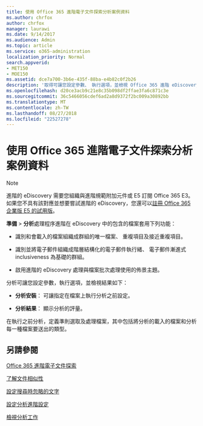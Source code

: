 ```yaml
---
title: 使用 Office 365 進階電子文件探索分析案例資料
ms.author: chrfox
author: chrfox
manager: laurawi
ms.date: 9/14/2017
ms.audience: Admin
ms.topic: article
ms.service: o365-administration
localization_priority: Normal
search.appverid:
- MET150
- MOE150
ms.assetid: dce7a700-3b6e-435f-88ba-e4b82c0f2b26
description: '取得可讓您設定參數、 執行選項，並檢視 Office 365 進階 eDiscovery 結果、 分析處理程序的概觀。 '
ms.openlocfilehash: d20ce3acb9c21e8c35b098df2ffae3fa6c871c3e
ms.sourcegitcommit: 36c5466056cdef6ad2a8d9372f2bc009a30892bb
ms.translationtype: MT
ms.contentlocale: zh-TW
ms.lasthandoff: 08/27/2018
ms.locfileid: "22527278"
---
```

# <a name="analyze-case-data-with-office-365-advanced-ediscovery"></a>使用 Office 365 進階電子文件探索分析案例資料

> [!NOTE]
> 進階的 eDiscovery 需要您組織與進階規範附加元件或 E5 訂閱 Office 365 E3。如果您不具有該對應並想要嘗試進階的 eDiscovery，您還可以[註冊 Office 365 企業版 E5 的試用版](https://go.microsoft.com/fwlink/p/?LinkID=698279)。 
  
**準備** \> **分析**處理程序進階在 eDiscovery 中的包含的檔案套用下列功能： 
  
- 識別和會載入的檔案組織成群組的唯一檔案、 重複項目及接近重複項目。
    
- 識別並將電子郵件組織成階層結構化的電子郵件執行緒、 電子郵件漸進式 inclusiveness 為基礎的群組。
    
- 啟用進階的 eDiscovery 處理與檔案批次處理使用的佈景主題。
    
 分析可讓您設定參數，執行選項，並檢視結果如下： 
  
- **分析安裝**： 可讓指定在檔案上執行分析之前設定。
    
- **分析結果**： 顯示分析的評量。 
    
在執行之前分析，定義準則選取及處理檔案，其中包括將分析的載入的檔案和分析每一種檔案要送出的類型。 
  
## <a name="see-also"></a>另請參閱

[Office 365 進階電子文件探索](office-365-advanced-ediscovery.md)
  
[了解文件相似性](understand-document-similarity-in-advanced-ediscovery.md)
  
[設定搜尋時忽略的文字](set-ignore-text-in-advanced-ediscovery.md)
  
[設定分析進階設定](set-analyze-advanced-settings-in-advanced-ediscovery.md)
  
[檢視分析工作](view-analyze-results-in-advanced-ediscovery.md)

